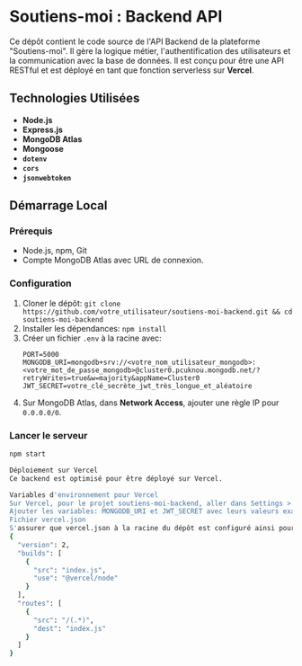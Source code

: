 # Soutiens-moi : Backend API

Ce dépôt contient le code source de l'API Backend de la plateforme "Soutiens-moi". Il gère la logique métier, l'authentification des utilisateurs et la communication avec la base de données. Il est conçu pour être une API RESTful et est déployé en tant que fonction serverless sur **Vercel**.

## Technologies Utilisées

* **Node.js**
* **Express.js**
* **MongoDB Atlas**
* **Mongoose**
* **`dotenv`**
* **`cors`**
* **`jsonwebtoken`**

## Démarrage Local

### Prérequis
* Node.js, npm, Git
* Compte MongoDB Atlas avec URL de connexion.

### Configuration
1.  Cloner le dépôt: `git clone https://github.com/votre_utilisateur/soutiens-moi-backend.git && cd soutiens-moi-backend`
2.  Installer les dépendances: `npm install`
3.  Créer un fichier `.env` à la racine avec:
    ```env
    PORT=5000
    MONGODB_URI=mongodb+srv://<votre_nom_utilisateur_mongodb>:<votre_mot_de_passe_mongodb>@cluster0.pcuknou.mongodb.net/?retryWrites=true&w=majority&appName=Cluster0
    JWT_SECRET=votre_clé_secrète_jwt_très_longue_et_aléatoire
    ```
4.  Sur MongoDB Atlas, dans **Network Access**, ajouter une règle IP pour `0.0.0.0/0`.

### Lancer le serveur
```bash
npm start

Déploiement sur Vercel
Ce backend est optimisé pour être déployé sur Vercel.

Variables d'environnement pour Vercel
Sur Vercel, pour le projet soutiens-moi-backend, aller dans Settings > Environment Variables.
Ajouter les variables: MONGODB_URI et JWT_SECRET avec leurs valeurs exactes.
Fichier vercel.json
S'assurer que vercel.json à la racine du dépôt est configuré ainsi pour le déploiement Vercel:
{
  "version": 2,
  "builds": [
    {
      "src": "index.js",
      "use": "@vercel/node"
    }
  ],
  "routes": [
    {
      "src": "/(.*)",
      "dest": "index.js"
    }
  ]
}
